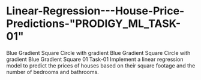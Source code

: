 # Linear-Regression---House-Price-Predictions-"PRODIGY_ML_TASK-01"
 Blue Gradient Square Circle with gradient Blue Gradient Square Circle with gradient Blue Gradient Square 01 Task-01  Implement a linear regression model to predict the prices of houses based on their square footage and the number of bedrooms and bathrooms.
